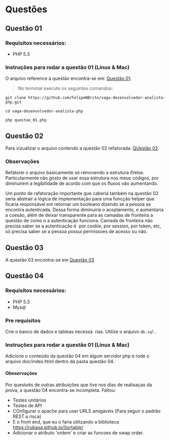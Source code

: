 # Questões 


## Questão 01

### Requisitos necessários:
  * PHP 5.3

### Instruções para rodar a questão 01 (Linux & Mac)

O arquivo reference à questão encontra-se em: [Questão 01](https://github.com/FelipeNBrito/vaga-desenvolvedor-analista-php/blob/master/questao_01.php).

> No terminal execute os seguintes comandos: 

``` git clone https://github.com/FelipeNBrito/vaga-desenvolvedor-analista-php.git ```

``` cd vaga-desenvolvedor-analista-php ```

``` php questao_01.php ```


## Questão 02

Para vizualizar o arquivo contendo a questão 02 refatorada: [QUestão 02](https://github.com/FelipeNBrito/vaga-desenvolvedor-analista-php/blob/master/questao_02.php).

### Observaçôes

Refatorei o arquivo basicamente só removendo a estrutura if/else. Particularmente não gosto de usar essa estrutura nos meus códigos, por diminuírem a legibilidade de acordo com que os fluxos vão aumentando. 

Um ponto de rafatoração importante que caberia também na questão 02 seria abstrair a lógica de implementação para uma funcção helper que ficaria responsável em retornar um booleano dizendo se a pessoa se encontra autenticada. Dessa forma diminuiria o acoplamento, e aumentaria a coesâo, além de deixar transparente para as camadas de fronteira a questão de como o a autenticação funciona. Camada de fronteira não precisa saber se a autenticação é  por cookie, por session, por token, etc, só precisa saber se a pessoa possui permissoes de acesso ou não.


## Questão 03

A questão 03 encontra-se em [Questão 03](https://github.com/FelipeNBrito/vaga-desenvolvedor-analista-php/tree/master/questao_03)


## Questão 04

### Requisitos necessários:
  * PHP 5.3
  * Mysql
  
### Pre requisitos

Crie o banco de dados e tableas necessá
  rias. Utilize o arquivo ```db.sql``` .
  
  
### Instruções para rodar a questão 01 (Linux & Mac)

Adicione o conteúdo da questão 04 em algum servidor php e rode o arquivo doc/index.html dentro da pasta questão 04.



#### Obeservaçôes

Por questoẽs de outras atribuições que tive nos dias de realisaçao da prova, a questão 04 encontra-se incompleta. 
Faltou: 

 * Testes unitários
 * Testes de API
 * COnfigurar o apache para user URLS amigáveis (Para seguir o padrão REST a risca)
 * E o front end, que eu o faria utilizando a biblioteca https://rubaxa.github.io/Sortable/
 * Adicionar o atributo 'ordem' e criar as funcoes de swap order. 
